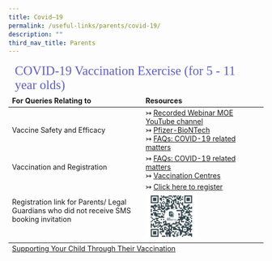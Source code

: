 ```yaml
---
title: Covid–19
permalink: /useful-links/parents/covid-19/
description: ""
third_nav_title: Parents
---
```

<table>
<thead>
	<tr><td style="font-family:impact; font-size:25px; color:rgb(94,94,207)" colspan="2">COVID-19 Vaccination Exercise (for 5 - 11 year olds)</td></tr>
	<tr style="font-weight:bold">
		<td width="250">For Queries Relating to</td>
		<td>Resources</td></tr>
</thead>
<tbody>
		<tr>
			<td>Vaccine Safety and Efficacy</td>
			<td>
				↣ <a target="_blank" href="https://youtube.com/playlist?list=PLgBw4fHUtzK2hnCEMXpKE54AI6nQqYIDV">Recorded Webinar MOE YouTube channel</a><br>
				↣ <a target="_blank" href="https://www.hsa.gov.sg/announcements/press-release/pfizercomirnaty_children">Pfizer-BioNTech</a><br>
				↣ <a target="_blank" href="https://www.moe.gov.sg/faqs-covid-19-infection">FAQs: COVID-19 related matters</a>
				</td>
		</tr>
	<tr>
		<td>Vaccination and Registration</td>
			<td>
					↣ <a target="_blank" href="https://www.moe.gov.sg/faqs-covid-19-infection">FAQs: COVID-19 related matters</a><br>
					↣ <a target="_blank" href="https://www.vaccine.gov.sg/locations-vcs">Vaccination Centres</a>
		</td>
		</tr>
		<tr>
			<td style="border: solid 0px black">Registration link for Parents/ Legal Guardians who did not receive SMS booking invitation</td>
			<td style="border: solid 0px black">
				↣ <a target="_blank" href="https://child.vaccine.gov.sg/">Click here to register</a><br>
				<img align="left" style="width:45%" src="/images/vaccineRegLink.png"></td>
		</tr>
	<tr>
		<td colspan="2" style="border: solid 0px black"></td>
	</tr>
		</tbody><tfoot>
			<tr>
				<td colspan="2"><a target="_blank" href="/files/General/Covid19/Supporting_Your_Child_Through_Their_Vaccination.pdf">Supporting Your Child Through Their Vaccination</a></td>
			</tr>
	</tfoot>
</table>